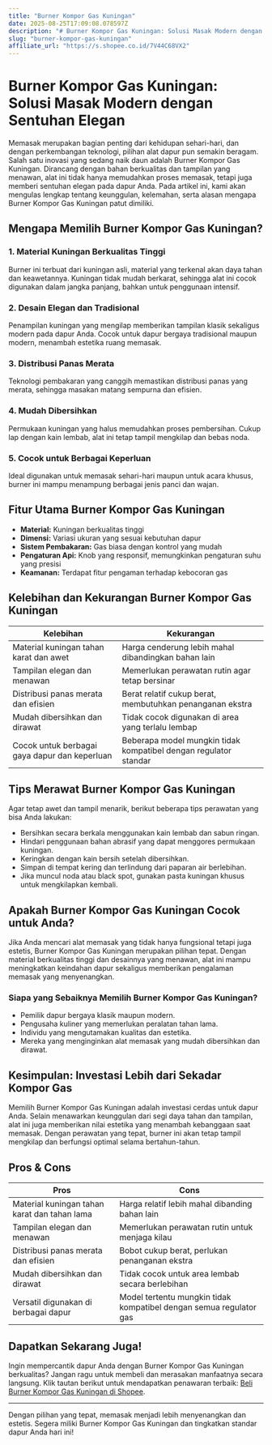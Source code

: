 ```yaml
---
title: "Burner Kompor Gas Kuningan"
date: 2025-08-25T17:09:08.078597Z
description: "# Burner Kompor Gas Kuningan: Solusi Masak Modern dengan Sentuhan Elegan..."
slug: "burner-kompor-gas-kuningan"
affiliate_url: "https://s.shopee.co.id/7V44C68VX2"
---
```

# Burner Kompor Gas Kuningan: Solusi Masak Modern dengan Sentuhan Elegan

Memasak merupakan bagian penting dari kehidupan sehari-hari, dan dengan perkembangan teknologi, pilihan alat dapur pun semakin beragam. Salah satu inovasi yang sedang naik daun adalah Burner Kompor Gas Kuningan. Dirancang dengan bahan berkualitas dan tampilan yang menawan, alat ini tidak hanya memudahkan proses memasak, tetapi juga memberi sentuhan elegan pada dapur Anda. Pada artikel ini, kami akan mengulas lengkap tentang keunggulan, kelemahan, serta alasan mengapa Burner Kompor Gas Kuningan patut dimiliki.

## Mengapa Memilih Burner Kompor Gas Kuningan?

### 1. Material Kuningan Berkualitas Tinggi
Burner ini terbuat dari kuningan asli, material yang terkenal akan daya tahan dan keawetannya. Kuningan tidak mudah berkarat, sehingga alat ini cocok digunakan dalam jangka panjang, bahkan untuk penggunaan intensif.

### 2. Desain Elegan dan Tradisional
Penampilan kuningan yang mengilap memberikan tampilan klasik sekaligus modern pada dapur Anda. Cocok untuk dapur bergaya tradisional maupun modern, menambah estetika ruang memasak.

### 3. Distribusi Panas Merata
Teknologi pembakaran yang canggih memastikan distribusi panas yang merata, sehingga masakan matang sempurna dan efisien.

### 4. Mudah Dibersihkan
Permukaan kuningan yang halus memudahkan proses pembersihan. Cukup lap dengan kain lembab, alat ini tetap tampil mengkilap dan bebas noda.

### 5. Cocok untuk Berbagai Keperluan
Ideal digunakan untuk memasak sehari-hari maupun untuk acara khusus, burner ini mampu menampung berbagai jenis panci dan wajan.

## Fitur Utama Burner Kompor Gas Kuningan

- **Material:** Kuningan berkualitas tinggi
- **Dimensi:** Variasi ukuran yang sesuai kebutuhan dapur
- **Sistem Pembakaran:** Gas biasa dengan kontrol yang mudah
- **Pengaturan Api:** Knob yang responsif, memungkinkan pengaturan suhu yang presisi
- **Keamanan:** Terdapat fitur pengaman terhadap kebocoran gas

## Kelebihan dan Kekurangan Burner Kompor Gas Kuningan

| Kelebihan                                        | Kekurangan                                    |
|--------------------------------------------------|----------------------------------------------|
| Material kuningan tahan karat dan awet           | Harga cenderung lebih mahal dibandingkan bahan lain |
| Tampilan elegan dan menawan                       | Memerlukan perawatan rutin agar tetap bersinar |
| Distribusi panas merata dan efisien             | Berat relatif cukup berat, membutuhkan penanganan ekstra |
| Mudah dibersihkan dan dirawat                   | Tidak cocok digunakan di area yang terlalu lembap |
| Cocok untuk berbagai gaya dapur dan keperluan | Beberapa model mungkin tidak kompatibel dengan regulator standar |

## Tips Merawat Burner Kompor Gas Kuningan

Agar tetap awet dan tampil menarik, berikut beberapa tips perawatan yang bisa Anda lakukan:

- Bersihkan secara berkala menggunakan kain lembab dan sabun ringan.
- Hindari penggunaan bahan abrasif yang dapat menggores permukaan kuningan.
- Keringkan dengan kain bersih setelah dibersihkan.
- Simpan di tempat kering dan terlindung dari paparan air berlebihan.
- Jika muncul noda atau black spot, gunakan pasta kuningan khusus untuk mengkilapkan kembali.

## Apakah Burner Kompor Gas Kuningan Cocok untuk Anda?

Jika Anda mencari alat memasak yang tidak hanya fungsional tetapi juga estetis, Burner Kompor Gas Kuningan merupakan pilihan tepat. Dengan material berkualitas tinggi dan desainnya yang menawan, alat ini mampu meningkatkan keindahan dapur sekaligus memberikan pengalaman memasak yang menyenangkan.

### Siapa yang Sebaiknya Memilih Burner Kompor Gas Kuningan?

- Pemilik dapur bergaya klasik maupun modern.
- Pengusaha kuliner yang memerlukan peralatan tahan lama.
- Individu yang mengutamakan kualitas dan estetika.
- Mereka yang menginginkan alat memasak yang mudah dibersihkan dan dirawat.

## Kesimpulan: Investasi Lebih dari Sekadar Kompor Gas

Memilih Burner Kompor Gas Kuningan adalah investasi cerdas untuk dapur Anda. Selain menawarkan keunggulan dari segi daya tahan dan tampilan, alat ini juga memberikan nilai estetika yang menambah kebanggaan saat memasak. Dengan perawatan yang tepat, burner ini akan tetap tampil mengkilap dan berfungsi optimal selama bertahun-tahun.

## Pros & Cons

| Pros                                               | Cons                                               |
|----------------------------------------------------|---------------------------------------------------|
| Material kuningan tahan karat dan tahan lama     | Harga relatif lebih mahal dibanding bahan lain |
| Tampilan elegan dan menawan                     | Memerlukan perawatan rutin untuk menjaga kilau |
| Distribusi panas merata dan efisien               | Bobot cukup berat, perlukan penanganan ekstra  |
| Mudah dibersihkan dan dirawat                   | Tidak cocok untuk area lembab secara berlebihan |
| Versatil digunakan di berbagai dapur           | Model tertentu mungkin tidak kompatibel dengan semua regulator gas |

## Dapatkan Sekarang Juga!

Ingin mempercantik dapur Anda dengan Burner Kompor Gas Kuningan berkualitas? Jangan ragu untuk membeli dan merasakan manfaatnya secara langsung. Klik tautan berikut untuk mendapatkan penawaran terbaik: [Beli Burner Kompor Gas Kuningan di Shopee](https://s.shopee.co.id/7V44C68VX2).

---

Dengan pilihan yang tepat, memasak menjadi lebih menyenangkan dan estetis. Segera miliki Burner Kompor Gas Kuningan dan tingkatkan standar dapur Anda hari ini!
